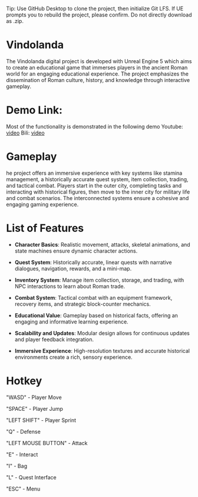 Tip: Use GitHub Desktop to clone the project, then initialize Git LFS. If UE prompts you to rebuild the project, please confirm. Do not directly download as .zip.

# Vindolanda

The Vindolanda digital project is developed with Unreal Engine 5 which aims to create an educational game that immerses players in the ancient Roman world for an engaging educational experience. The project emphasizes the dissemination of Roman culture, history, and knowledge through interactive gameplay.

# Demo Link:

Most of the functionality is demonstrated in the following demo Youtube: [video](https://youtu.be/jmcFqiin7JI) Bili: [video](https://www.bilibili.com/video/BV1JS83ePE4m/)

# Gameplay

he project offers an immersive experience with key systems like stamina management, a historically accurate quest system, item collection, trading, and tactical combat. Players start in the outer city, completing tasks and interacting with historical figures, then move to the inner city for military life and combat scenarios. The interconnected systems ensure a cohesive and engaging gaming experience.

# List of Features

- **Character Basics**: Realistic movement, attacks, skeletal animations, and state machines ensure dynamic character actions.

- **Quest System**: Historically accurate, linear quests with narrative dialogues, navigation, rewards, and a mini-map.

- **Inventory System**: Manage item collection, storage, and trading, with NPC interactions to learn about Roman trade.

- **Combat System**: Tactical combat with an equipment framework, recovery items, and strategic block-counter mechanics.

- **Educational Value**: Gameplay based on historical facts, offering an engaging and informative learning experience.

- **Scalability and Updates**: Modular design allows for continuous updates and player feedback integration.

- **Immersive Experience**: High-resolution textures and accurate historical environments create a rich, sensory experience.

# Hotkey

"WASD" - Player Move

"SPACE" - Player Jump

"LEFT SHIFT" - Player Sprint

"Q" - Defense

"LEFT MOUSE BUTTON" - Attack

"E" - Interact

"I" - Bag

"L" - Quest Interface

"ESC" - Menu
